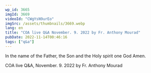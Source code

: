 ```yaml
---
wp_id: 3665
imgId: 3669
videoId: "CWgYsN9urEo"
imgSrc: /assets/thumbnails/3669.webp
lang: en
title: "COA live Q&A November. 9. 2022 by Fr. Anthony Mourad"
pubDate: 2022-11-14T00:46:16
tags: ["q&a"]
---
```


<p>In the name of the Father, the Son and the Holy spirit one God Amen.</p>
<p>COA live Q&A, November. 9. 2022 by Fr. Anthony Mourad</p>
